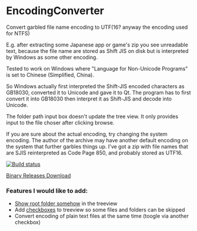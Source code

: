 # EncodingConverter
Convert garbled file name encoding to UTF(16? anyway the encoding used for NTFS)

E.g. after extracting some Japanese app or game's zip you see unreadable text, because the file name are stored as Shift JIS on disk but is interpreted by Windows as some other encoding.

Tested to work on Windows where "Language for Non-Unicode Programs" is set to Chinese (Simplified, China). 

So Windows actually first interpreted the Shift-JIS encoded characters as GB18030, converted it to Unicode and gave it to Qt. The program has to first convert it into GB18030 then interpret it as Shift-JIS and decode into Unicode.

The folder path input box doesn't update the tree view. It only provides input to the file choser after clicking browse.

If you are sure about the actual encoding, try changing the system encoding. The author of the archive may have another default encoding on the system that further garbles things up. I've got a zip with file names that are SJIS reinterpreted as Code Page 850, and probably stored as UTF16.

[![Build status](https://ci.appveyor.com/api/projects/status/ih86toh7q9c59efj?svg=true)](https://ci.appveyor.com/project/dennis97519/encodingconverter)

[Binary Releases Download](https://github.com/dennis97519/EncodingConverter/releases)

### Features I would like to add:
- [Show root folder somehow](https://forum.qt.io/topic/74756/show-root-path-in-qtreeview-for-qfilesystemmodel/9) in the treeview
- Add [checkboxes](https://stackoverflow.com/questions/26125363/how-to-add-checkbox-on-qtreeview-qfilesystemmodel) to treeview so some files and folders can be skipped 
- Convert encoding of plain text files at the same time (toogle via another checkbox)
